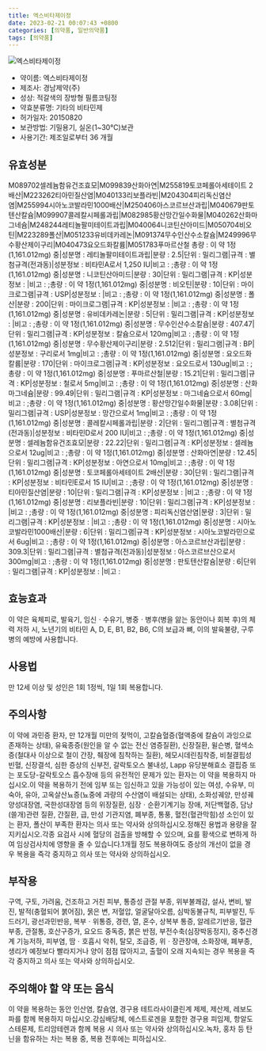 ```yaml
---
title: 엑스비타제이정
date: 2023-02-21 00:07:43 +0800
categories: [의약품, 일반의약품]
tags: [의약품]
---
```

![엑스비타제이정](https://nedrug.mfds.go.kr/pbp/cmn/itemImageDownload/147427106970700176)

- 약이름: 엑스비타제이정
- 제조사: 경남제약(주)
- 성상: 적갈색의 장방형 필름코팅정
- 약효분류명: 기타의 비타민제
- 허가일자: 20150820
- 보관방법: 기밀용기, 실온(1~30℃)보관
- 사용기간: 제조일로부터 36 개월
## 유효성분
M089702셀레늄함유건조효모|M099839산화아연|M255819토코페롤아세테이트 2배산|M223262티아민질산염|M040133리보플라빈|M204304피리독신염산염|M255994시아노코발라민1000배산|M250406아스코르브산과립|M040679판토텐산칼슘|M099907콜레칼시페롤과립|M082985황산망간일수화물|M040262산화마그네슘|M248244레티놀팔미테이트과립|M040064니코틴산아미드|M050704비오틴|M223289폴산|M051233유비데카레논|M091374무수인산수소칼슘|M249996무수황산제이구리|M040473요오드화칼륨|M051783푸마르산철
총량 : 이 약 1정(1,161.012mg) 중|성분명 : 레티놀팔미테이트과립|분량 : 2.5|단위 : 밀리그램|규격 : 별첨규격(전과동)|성분정보 : 비타민A로서 1,250 IU|비고 : ;총량 : 이 약 1정(1,161.012mg) 중|성분명 : 니코틴산아미드|분량 : 30|단위 : 밀리그램|규격 : KP|성분정보 : |비고 : ;총량 : 이 약 1정(1,161.012mg) 중|성분명 : 비오틴|분량 : 10|단위 : 마이크로그램|규격 : USP|성분정보 : |비고 : ;총량 : 이 약 1정(1,161.012mg) 중|성분명 : 폴산|분량 : 200|단위 : 마이크로그램|규격 : KP|성분정보 : |비고 : ;총량 : 이 약 1정(1,161.012mg) 중|성분명 : 유비데카레논|분량 : 5|단위 : 밀리그램|규격 : KP|성분정보 : |비고 : ;총량 : 이 약 1정(1,161.012mg) 중|성분명 : 무수인산수소칼슘|분량 : 407.47|단위 : 밀리그램|규격 : KP|성분정보 : 칼슘으로서 120mg|비고 : ;총량 : 이 약 1정(1,161.012mg) 중|성분명 : 무수황산제이구리|분량 : 2.512|단위 : 밀리그램|규격 : BP|성분정보 : 구리로서 1mg|비고 : ;총량 : 이 약 1정(1,161.012mg) 중|성분명 : 요오드화칼륨|분량 : 170|단위 : 마이크로그램|규격 : KP|성분정보 : 요오드로서 130ug|비고 : ;총량 : 이 약 1정(1,161.012mg) 중|성분명 : 푸마르산철|분량 : 15.21|단위 : 밀리그램|규격 : KP|성분정보 : 철로서 5mg|비고 : ;총량 : 이 약 1정(1,161.012mg) 중|성분명 : 산화마그네슘|분량 : 99.49|단위 : 밀리그램|규격 : KP|성분정보 : 마그네슘으로서 60mg|비고 : ;총량 : 이 약 1정(1,161.012mg) 중|성분명 : 황산망간일수화물|분량 : 3.08|단위 : 밀리그램|규격 : USP|성분정보 : 망간으로서  1mg|비고 : ;총량 : 이 약 1정(1,161.012mg) 중|성분명 : 콜레칼시페롤과립|분량 : 2|단위 : 밀리그램|규격 : 별첨규격(전과동)|성분정보 : 비타민D로서 200 IU|비고 : ;총량 : 이 약 1정(1,161.012mg) 중|성분명 : 셀레늄함유건조효모|분량 : 22.22|단위 : 밀리그램|규격 : KP|성분정보 : 셀레늄으로서 12ug|비고 : ;총량 : 이 약 1정(1,161.012mg) 중|성분명 : 산화아연|분량 : 12.45|단위 : 밀리그램|규격 : KP|성분정보 : 아연으로서 10mg|비고 : ;총량 : 이 약 1정(1,161.012mg) 중|성분명 : 토코페롤아세테이트 2배산|분량 : 30|단위 : 밀리그램|규격 : KP|성분정보 : 비타민E로서 15 IU|비고 : ;총량 : 이 약 1정(1,161.012mg) 중|성분명 : 티아민질산염|분량 : 10|단위 : 밀리그램|규격 : KP|성분정보 : |비고 : ;총량 : 이 약 1정(1,161.012mg) 중|성분명 : 리보플라빈|분량 : 10|단위 : 밀리그램|규격 : KP|성분정보 : |비고 : ;총량 : 이 약 1정(1,161.012mg) 중|성분명 : 피리독신염산염|분량 : 3|단위 : 밀리그램|규격 : KP|성분정보 : |비고 : ;총량 : 이 약 1정(1,161.012mg) 중|성분명 : 시아노코발라민1000배산|분량 : 6|단위 : 밀리그램|규격 : KP|성분정보 : 시아노코발라민으로서 6ug|비고 : ;총량 : 이 약 1정(1,161.012mg) 중|성분명 : 아스코르브산과립|분량 : 309.3|단위 : 밀리그램|규격 : 별첨규격(전과동)|성분정보 : 아스코르브산으로서 300mg|비고 : ;총량 : 이 약 1정(1,161.012mg) 중|성분명 : 판토텐산칼슘|분량 : 6|단위 : 밀리그램|규격 : KP|성분정보 : |비고 :
## 효능효과
이 약은 육체피로, 발육기, 임신ㆍ수유기, 병중ㆍ병후(병을 앓는 동안이나 회복 후)의 체력 저하 시, 노년기의 비타민 A, D, E, B1, B2, B6, C의 보급과 뼈, 이의 발육불량, 구루병의 예방에 사용합니다.
## 사용법
만 12세 이상 및 성인은 1회 1정씩, 1일 1회 복용합니다.
## 주의사항
이 약에 과민증 환자, 만 12개월 미만의 젖먹이, 고칼슘혈증(혈액중에 칼슘이 과잉으로 존재하는 상태), 유육종증(원인을 알 수 없는 전신 염증질환), 신장질환, 윌슨병, 혈색소증(철대사 이상으로 철이 간장, 췌장에 침착하는 질환), 헤모시데린침착증, 비철결핍성 빈혈, 신장결석, 심한 증상의 신부전, 갈락토오스 불내성, Lapp 유당분해효소 결핍증 또는 포도당-갈락토오스 흡수장애 등의 유전적인 문제가 있는 환자는 이 약을 복용하지 마십시오.이 약을 복용하기 전에 임부 또는 임신하고 있을 가능성이 있는 여성, 수유부, 미숙아, 유아, 고옥살산뇨증(뇨중에 과량의 수산염이 배설되는 상태), 소화성궤양, 만성궤양성대장염, 국한성대장염 등의 위장질환, 심장ㆍ순환기계기능 장애, 저단백혈증, 담낭(쓸개)관련 질환, 간질환, 급, 만성 기관지염, 폐부종, 통풍, 혈전(혈관막힘)성 소인이 있는 환자, 폴산이 부족한 환자는 의사 또는 약사와 상의하십시오.정해진 용법과 용량을 잘 지키십시오.각종 요검사 시에 혈당의 검출을 방해할 수 있으며, 요를 황색으로 변하게 하여 임상검사치에 영향을 줄 수 있습니다.1개월 정도 복용하여도 증상의 개선이 없을 경우 복용을 즉각 중지하고 의사 또는 약사와 상의하십시오.
## 부작용
구역, 구토, 가려움, 건조하고 거친 피부, 통증성 관절 부종, 위부불쾌감, 설사, 변비, 발진, 발적(충혈되어 붉어짐), 묽은 변, 저혈압, 얼굴달아오름, 심박동불규칙, 피부발진, 두드러기, 광선과민반응, 복부ㆍ위통증, 경련, 열, 혼수, 상복부 통증, 알레르기반응, 혈관부종, 관절통, 호산구증가, 요오드 중독증, 붉은 반점, 부전수축(심장박동정지), 중추신경계 기능저하, 피부염, 땀ㆍ호흡시 악취, 탈모, 조급증, 위ㆍ장관장애, 소화장애, 폐부종, 생리가 예정보다 빨라지거나 양이 점점 많아지고, 출혈이 오래 지속되는 경우 복용을 즉각 중지하고 의사 또는 약사와 상의하십시오.
## 주의해야 할 약 또는 음식
이 약을 복용하는 동안 인산염, 칼슘염, 경구용 테트라사이클린계 제제, 제산제, 레보도파를 함께 복용하지 마십시오.강심배당체, 에스트로겐을 포함한 경구용 피임제, 항알도스테론제, 트리암테렌과 함께 복용 시 의사 또는 약사와 상의하십시오.녹차, 홍차 등 탄닌을 함유하는 차는 복용 중, 복용 전후에는 피하십시오.
